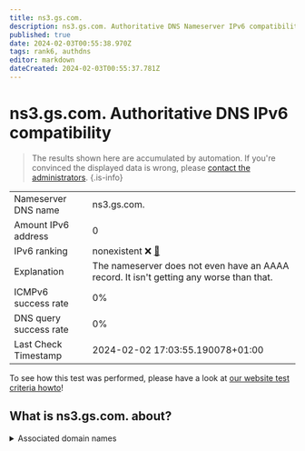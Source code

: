 ```yaml
---
title: ns3.gs.com.
description: ns3.gs.com. Authoritative DNS Nameserver IPv6 compatibility
published: true
date: 2024-02-03T00:55:38.970Z
tags: rank6, authdns
editor: markdown
dateCreated: 2024-02-03T00:55:37.781Z
---
```


# ns3.gs.com. Authoritative DNS IPv6 compatibility

> The results shown here are accumulated by automation. If you're convinced the displayed data is wrong, please [contact the administrators](/howto/chat). 
{.is-info}




|   |   |
| - | - |
| Nameserver DNS name | ns3.gs.com.
| Amount IPv6 address | 0
| IPv6 ranking | nonexistent :x: [🔗](/howto/ranking) |
| Explanation | The nameserver does not even have an AAAA record. It isn't getting any worse than that. |
| ICMPv6 success rate | 0%|
| DNS query success rate | 0% |
| Last Check Timestamp | 2024-02-02 17:03:55.190078+01:00 |

To see how this test was performed, please have a look at [our website test criteria howto](/howto/testcriteria/authdns)!


## What is ns3.gs.com. about?






<details>
<summary>Associated domain names</summary>

www.goldmansachs.com

</details>
